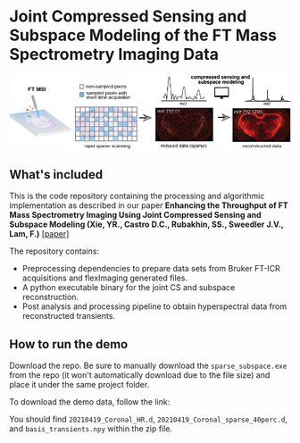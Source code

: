 # Joint Compressed Sensing and Subspace Modeling of the FT Mass Spectrometry Imaging Data

<p align="center">
  <img src="TOC_git.png" /width="700"> 
</p>

## What's included
This is the code repository containing the processing and algorithmic implementation as described in our paper **Enhancing the Throughput of FT Mass Spectrometry Imaging Using Joint Compressed Sensing and Subspace Modeling (Xie, YR., Castro D.C., Rubakhin, SS., Sweedler J.V., Lam, F.)** [[paper]](https://pubs.acs.org/doi/full/10.1021/acs.analchem.1c05279)

The repository contains:
- Preprocessing dependencies to prepare data sets from Bruker FT-ICR acquisitions and flexImaging generated files.
- A python executable binary for the joint CS and subspace reconstruction.
- Post analysis and processing pipeline to obtain hyperspectral data from reconstructed transients.

## How to run the demo
Download the repo. Be sure to manually download the `sparse_subspace.exe` from the repo (it won't automatically download due to the file size) and place it under the same project folder.

To download the demo data, follow the link: 

You should find `20210419_Coronal_HR.d`, `20210419_Coronal_sparse_40perc.d`, and `basis_transients.npy` within the zip file.




